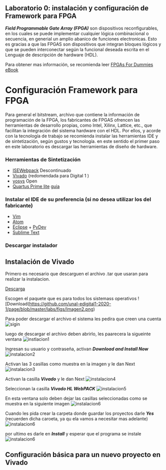 ## Laboratorio 0: instalación y configuración de Framework para FPGA

***Field Programmable Gate Array (FPGA)*** son dispositivos reconfigurables, en los cuales se puede implementar cualquier lógica combinacional o secuencia, en generial un amplio abanico de funciones electronicas. Esto es gracias a que las FPGAS son dispositivos que integran bloques lógicos y que se pueden interconectar según la funcional deseada escrita en el Lenguaje de descripción de hardware (HDL).

Para obtener mas información, se recomienda leer [FPGAs For Dummies eBook](https://www.intel.com/content/dam/www/programmable/us/en/pdfs/literature/misc/FPGAs_For_Dummies_eBook.pdf)

# Configuración Framework para FPGA

Para general el bitstream, archivo que contiene la información de programación de la FPGA, los fabricantes de FPGAS ofrencen las herramientas de desarrollo propias, como Intel, Xilinx, Lattice, etc., que facilitan la integración del sistema hardware con el HDL.
Por ellos, y acorde con la tecnología de trabajo se recomienda instalar las herramientas IDE y de sintetización, según gustos y tecnología. en este sentido el primer paso en este laboratorio es descargar las herramientas de diseño de hardware.

### Herramientas de Sintetización

* [ISEWebpack](https://github.com/Fabeltranm/SPARTAN6-ATMEGA-MAX5864/wiki/Instalaci%C3%B3n-y-Configuraci%C3%B3n#instalaci%C3%B3n-de-isewebpack) Descontinuado 
* [Vivado](https://www.xilinx.com/products/design-tools/vivado.html) (redomendada para Digital 1 )
* [yosys](http://www.clifford.at/yosys/) Open
* [Quartus Prime lite](http://fpgasoftware.intel.com/?edition=lite) [guia](https://github.com/ELINGAP-7545/lab00#instalaci%C3%B3n-de-quartus-prime-lite)

### Instalar el IDE de su preferencia (si no desea utilizar los del fabricante)
* [Vim](https://www.vim.org/)
* [Atom](https://atom.io/)
* [Eclipse](https://www.eclipse.org) + [PyDev](https://www.pydev.org/)
* [Sublime Text](http://www.sublimetext.com)


### Descargar instalador
## Instalación de Vivado
Primero es necesario que descarguen el archivo .tar que usaran para realizar la instalacion.

[Descarga](https://www.xilinx.com/support/download.html)

Escogen el paquete que es para todos los sistemass operativos
![Download(https://github.com/unal-edigital1-2020-1/page/blob/master/labs/figs/Imagen2.png)

Para poder descargar el archivo el sistema les pedira que creen una cuenta
![sigin](https://github.com/unal-edigital1-2020-1/page/blob/master/labs/figs/Imagen1.png)

luego de descargar el archivo deben abrirlo, les paarecera la sigueinte ventana
![instlacion1](https://github.com/unal-edigital1-2020-1/page/tree/master/labs/figs/Imagen3.png)

Ingresan su usuario y contraseña, activan ***Download and Install Now***
![instalacion2](https://github.com/unal-edigital1-2020-1/page/blob/master/labs/figs/Imagen4.png)

Activan las 3 casillas como muestra en la imagen y le dan Next
![instalacion3](https://github.com/unal-edigital1-2020-1/page/blob/master/labs/figs/Imagen5.png)

Activan la casilla ***Vivado*** y le dan Next
![instalacion4](https://github.com/unal-edigital1-2020-1/page/blob/master/labs/figs/Imagen6.png)

Seleccionan la casilla ***Vivado HL WebPACK***
![instalacion5](https://github.com/unal-edigital1-2020-1/page/blob/master/labs/figs/Imagen7.png)

En esta ventana solo deben dejar las casillas seleccionadas como se muestra en la siguiente imagen
![instalacion6](https://github.com/unal-edigital1-2020-1/page/blob/master/labs/figs/Imagen8.png)

Cuando les pida crear la carpeta donde guardar los proyectos darle ***Yes*** (recuerden dicha caroeta, ya qu ela vamos a necesitar mas adelante)
![instalacion6](https://github.com/unal-edigital1-2020-1/page/blob/master/labs/figs/Imagen10.png)

por ultimo es darle en ***Install*** y esperar que el programa se instale
![instalacion6](https://github.com/unal-edigital1-2020-1/page/blob/master/labs/figs/Imagen11.png)


## Configuración básica para un nuevo proyecto en Vivado

